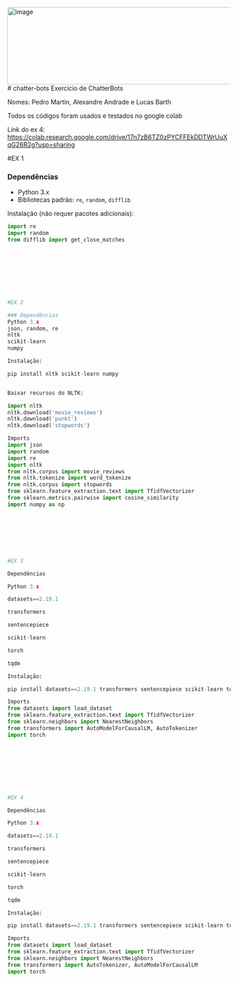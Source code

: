 <img width="640" height="174" alt="image" src="https://github.com/user-attachments/assets/4a2fe28f-6019-471b-b4e8-4ab799f0c6bb" /># chatter-bots
Exercício de ChatterBots

Nomes: Pedro Martin, Alexandre Andrade e Lucas Barth

Todos os códigos foram usados e testados no google colab

Link do ex 4: https://colab.research.google.com/drive/17n7zB6TZ0zPYCFFEkDDTWrUuXqG26R2g?usp=sharing

#EX 1
### Dependências
- Python 3.x
- Bibliotecas padrão: `re`, `random`, `difflib`

Instalação (não requer pacotes adicionais):
```python
import re
import random
from difflib import get_close_matches









#EX 2

### Dependências
Python 3.x
json, random, re
nltk
scikit-learn
numpy

Instalação:

pip install nltk scikit-learn numpy


Baixar recursos do NLTK:

import nltk
nltk.download('movie_reviews')
nltk.download('punkt')
nltk.download('stopwords')

Imports
import json
import random
import re
import nltk
from nltk.corpus import movie_reviews
from nltk.tokenize import word_tokenize
from nltk.corpus import stopwords
from sklearn.feature_extraction.text import TfidfVectorizer
from sklearn.metrics.pairwise import cosine_similarity
import numpy as np








#EX 3

Dependências

Python 3.x

datasets==2.19.1

transformers

sentencepiece

scikit-learn

torch

tqdm

Instalação:

pip install datasets==2.19.1 transformers sentencepiece scikit-learn torch tqdm

Imports
from datasets import load_dataset
from sklearn.feature_extraction.text import TfidfVectorizer
from sklearn.neighbors import NearestNeighbors
from transformers import AutoModelForCausalLM, AutoTokenizer
import torch









#EX 4

Dependências

Python 3.x

datasets==2.19.1

transformers

sentencepiece

scikit-learn

torch

tqdm

Instalação:

pip install datasets==2.19.1 transformers sentencepiece scikit-learn torch tqdm

Imports
from datasets import load_dataset
from sklearn.feature_extraction.text import TfidfVectorizer
from sklearn.neighbors import NearestNeighbors
from transformers import AutoTokenizer, AutoModelForCausalLM
import torch








